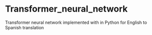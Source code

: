# Transformer_neural_network
Transformer neural network implemented with in Python for English to Spanish translation
